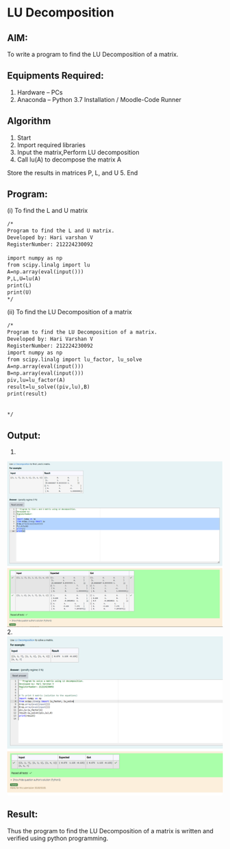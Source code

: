 # LU Decomposition 

## AIM:
To write a program to find the LU Decomposition of a matrix.

## Equipments Required:
1. Hardware – PCs
2. Anaconda – Python 3.7 Installation / Moodle-Code Runner

## Algorithm
1. Start
2. Import required libraries
3. Input the matrix,Perform LU decomposition
4. Call lu(A) to decompose the matrix A

Store the results in matrices P, L, and U
5. End

## Program:
(i) To find the L and U matrix
```
/*
Program to find the L and U matrix.
Developed by: Hari varshan V
RegisterNumber: 212224230092

import numpy as np
from scipy.linalg import lu
A=np.array(eval(input()))
P,L,U=lu(A)
print(L)
print(U)
*/
```
(ii) To find the LU Decomposition of a matrix
```
/*
Program to find the LU Decomposition of a matrix.
Developed by: Hari Varshan V
RegisterNumber: 212224230092
import numpy as np
from scipy.linalg import lu_factor, lu_solve
A=np.array(eval(input()))
B=np.array(eval(input()))
piv,lu=lu_factor(A)
result=lu_solve((piv,lu),B)
print(result)


*/
```

## Output:
1.
![alt text](image.png)
2.
![alt text](image-1.png)


## Result:
Thus the program to find the LU Decomposition of a matrix is written and verified using python programming.

